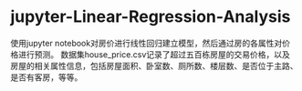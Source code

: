 # jupyter-Linear-Regression-Analysis
使用jupyter notebook对房价进行线性回归建立模型，然后通过房的各属性对价格进行预测。
数据集house_price.csv记录了超过五百栋房屋的交易价格，以及房屋的相关属性信息，包括房屋面积、卧室数、厕所数、楼层数、是否位于主路、是否有客房，等等。
